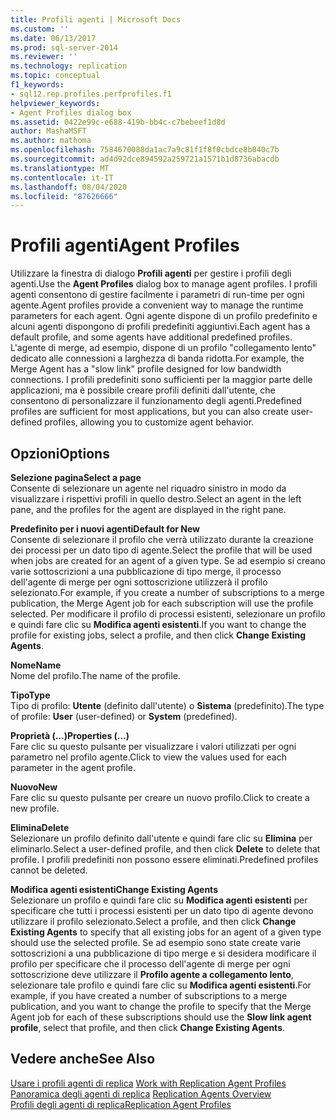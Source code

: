 ```yaml
---
title: Profili agenti | Microsoft Docs
ms.custom: ''
ms.date: 06/13/2017
ms.prod: sql-server-2014
ms.reviewer: ''
ms.technology: replication
ms.topic: conceptual
f1_keywords:
- sql12.rep.profiles.perfprofiles.f1
helpviewer_keywords:
- Agent Profiles dialog box
ms.assetid: 0422e99c-e688-419b-bb4c-c7bebeef1d8d
author: MashaMSFT
ms.author: mathoma
ms.openlocfilehash: 7584670088da1ac7a9c81f1f8f0cbdce8b040c7b
ms.sourcegitcommit: ad4d92dce894592a259721a1571b1d8736abacdb
ms.translationtype: MT
ms.contentlocale: it-IT
ms.lasthandoff: 08/04/2020
ms.locfileid: "87626666"
---
```

# <a name="agent-profiles"></a><span data-ttu-id="d4d61-102">Profili agenti</span><span class="sxs-lookup"><span data-stu-id="d4d61-102">Agent Profiles</span></span>
  <span data-ttu-id="d4d61-103">Utilizzare la finestra di dialogo **Profili agenti** per gestire i profili degli agenti.</span><span class="sxs-lookup"><span data-stu-id="d4d61-103">Use the **Agent Profiles** dialog box to manage agent profiles.</span></span> <span data-ttu-id="d4d61-104">I profili agenti consentono di gestire facilmente i parametri di run-time per ogni agente.</span><span class="sxs-lookup"><span data-stu-id="d4d61-104">Agent profiles provide a convenient way to manage the runtime parameters for each agent.</span></span> <span data-ttu-id="d4d61-105">Ogni agente dispone di un profilo predefinito e alcuni agenti dispongono di profili predefiniti aggiuntivi.</span><span class="sxs-lookup"><span data-stu-id="d4d61-105">Each agent has a default profile, and some agents have additional predefined profiles.</span></span> <span data-ttu-id="d4d61-106">L'agente di merge, ad esempio, dispone di un profilo "collegamento lento" dedicato alle connessioni a larghezza di banda ridotta.</span><span class="sxs-lookup"><span data-stu-id="d4d61-106">For example, the Merge Agent has a "slow link" profile designed for low bandwidth connections.</span></span> <span data-ttu-id="d4d61-107">I profili predefiniti sono sufficienti per la maggior parte delle applicazioni, ma è possibile creare profili definiti dall'utente, che consentono di personalizzare il funzionamento degli agenti.</span><span class="sxs-lookup"><span data-stu-id="d4d61-107">Predefined profiles are sufficient for most applications, but you can also create user-defined profiles, allowing you to customize agent behavior.</span></span>  
  
## <a name="options"></a><span data-ttu-id="d4d61-108">Opzioni</span><span class="sxs-lookup"><span data-stu-id="d4d61-108">Options</span></span>  
 <span data-ttu-id="d4d61-109">**Selezione pagina**</span><span class="sxs-lookup"><span data-stu-id="d4d61-109">**Select a page**</span></span>  
 <span data-ttu-id="d4d61-110">Consente di selezionare un agente nel riquadro sinistro in modo da visualizzare i rispettivi profili in quello destro.</span><span class="sxs-lookup"><span data-stu-id="d4d61-110">Select an agent in the left pane, and the profiles for the agent are displayed in the right pane.</span></span>  
  
 <span data-ttu-id="d4d61-111">**Predefinito per i nuovi agenti**</span><span class="sxs-lookup"><span data-stu-id="d4d61-111">**Default for New**</span></span>  
 <span data-ttu-id="d4d61-112">Consente di selezionare il profilo che verrà utilizzato durante la creazione dei processi per un dato tipo di agente.</span><span class="sxs-lookup"><span data-stu-id="d4d61-112">Select the profile that will be used when jobs are created for an agent of a given type.</span></span> <span data-ttu-id="d4d61-113">Se ad esempio si creano varie sottoscrizioni a una pubblicazione di tipo merge, il processo dell'agente di merge per ogni sottoscrizione utilizzerà il profilo selezionato.</span><span class="sxs-lookup"><span data-stu-id="d4d61-113">For example, if you create a number of subscriptions to a merge publication, the Merge Agent job for each subscription will use the profile selected.</span></span> <span data-ttu-id="d4d61-114">Per modificare il profilo di processi esistenti, selezionare un profilo e quindi fare clic su **Modifica agenti esistenti**.</span><span class="sxs-lookup"><span data-stu-id="d4d61-114">If you want to change the profile for existing jobs, select a profile, and then click **Change Existing Agents**.</span></span>  
  
 <span data-ttu-id="d4d61-115">**Nome**</span><span class="sxs-lookup"><span data-stu-id="d4d61-115">**Name**</span></span>  
 <span data-ttu-id="d4d61-116">Nome del profilo.</span><span class="sxs-lookup"><span data-stu-id="d4d61-116">The name of the profile.</span></span>  
  
 <span data-ttu-id="d4d61-117">**Tipo**</span><span class="sxs-lookup"><span data-stu-id="d4d61-117">**Type**</span></span>  
 <span data-ttu-id="d4d61-118">Tipo di profilo: **Utente** (definito dall'utente) o **Sistema** (predefinito).</span><span class="sxs-lookup"><span data-stu-id="d4d61-118">The type of profile: **User** (user-defined) or **System** (predefined).</span></span>  
  
 <span data-ttu-id="d4d61-119">**Proprietà (...)**</span><span class="sxs-lookup"><span data-stu-id="d4d61-119">**Properties (...)**</span></span>  
 <span data-ttu-id="d4d61-120">Fare clic su questo pulsante per visualizzare i valori utilizzati per ogni parametro nel profilo agente.</span><span class="sxs-lookup"><span data-stu-id="d4d61-120">Click to view the values used for each parameter in the agent profile.</span></span>  
  
 <span data-ttu-id="d4d61-121">**Nuovo**</span><span class="sxs-lookup"><span data-stu-id="d4d61-121">**New**</span></span>  
 <span data-ttu-id="d4d61-122">Fare clic su questo pulsante per creare un nuovo profilo.</span><span class="sxs-lookup"><span data-stu-id="d4d61-122">Click to create a new profile.</span></span>  
  
 <span data-ttu-id="d4d61-123">**Elimina**</span><span class="sxs-lookup"><span data-stu-id="d4d61-123">**Delete**</span></span>  
 <span data-ttu-id="d4d61-124">Selezionare un profilo definito dall'utente e quindi fare clic su **Elimina** per eliminarlo.</span><span class="sxs-lookup"><span data-stu-id="d4d61-124">Select a user-defined profile, and then click **Delete** to delete that profile.</span></span> <span data-ttu-id="d4d61-125">I profili predefiniti non possono essere eliminati.</span><span class="sxs-lookup"><span data-stu-id="d4d61-125">Predefined profiles cannot be deleted.</span></span>  
  
 <span data-ttu-id="d4d61-126">**Modifica agenti esistenti**</span><span class="sxs-lookup"><span data-stu-id="d4d61-126">**Change Existing Agents**</span></span>  
 <span data-ttu-id="d4d61-127">Selezionare un profilo e quindi fare clic su **Modifica agenti esistenti** per specificare che tutti i processi esistenti per un dato tipo di agente devono utilizzare il profilo selezionato.</span><span class="sxs-lookup"><span data-stu-id="d4d61-127">Select a profile, and then click **Change Existing Agents** to specify that all existing jobs for an agent of a given type should use the selected profile.</span></span> <span data-ttu-id="d4d61-128">Se ad esempio sono state create varie sottoscrizioni a una pubblicazione di tipo merge e si desidera modificare il profilo per specificare che il processo dell'agente di merge per ogni sottoscrizione deve utilizzare il **Profilo agente a collegamento lento**, selezionare tale profilo e quindi fare clic su **Modifica agenti esistenti**.</span><span class="sxs-lookup"><span data-stu-id="d4d61-128">For example, if you have created a number of subscriptions to a merge publication, and you want to change the profile to specify that the Merge Agent job for each of these subscriptions should use the **Slow link agent profile**, select that profile, and then click **Change Existing Agents**.</span></span>  
  
## <a name="see-also"></a><span data-ttu-id="d4d61-129">Vedere anche</span><span class="sxs-lookup"><span data-stu-id="d4d61-129">See Also</span></span>  
 <span data-ttu-id="d4d61-130">[Usare i profili agenti di replica](agents/work-with-replication-agent-profiles.md) </span><span class="sxs-lookup"><span data-stu-id="d4d61-130">[Work with Replication Agent Profiles](agents/work-with-replication-agent-profiles.md) </span></span>  
 <span data-ttu-id="d4d61-131">[Panoramica degli agenti di replica](agents/replication-agents-overview.md) </span><span class="sxs-lookup"><span data-stu-id="d4d61-131">[Replication Agents Overview](agents/replication-agents-overview.md) </span></span>  
 [<span data-ttu-id="d4d61-132">Profili degli agenti di replica</span><span class="sxs-lookup"><span data-stu-id="d4d61-132">Replication Agent Profiles</span></span>](agents/replication-agent-profiles.md)  
  
  
